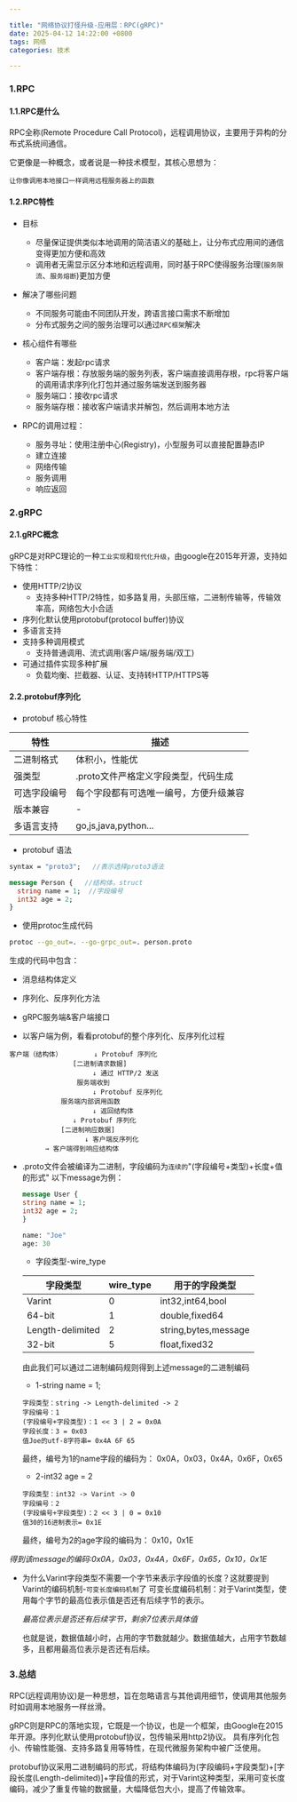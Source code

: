 ```yaml
---

title: "网络协议打怪升级-应用层：RPC(gRPC)"
date: 2025-04-12 14:22:00 +0800
tags: 网络
categories: 技术

---
```


### 1.RPC

#### 1.1.RPC是什么
RPC全称(Remote Procedure Call Protocol)，远程调用协议，主要用于异构的分布式系统间通信。

它更像是一种概念，或者说是一种技术模型，其核心思想为：
```
让你像调用本地接口一样调用远程服务器上的函数
```

#### 1.2.RPC特性

* 目标
  * 尽量保证提供类似本地调用的简洁语义的基础上，让分布式应用间的通信变得更加方便和高效
  * 调用者无需显示区分本地和远程调用，同时基于RPC使得服务治理(`服务限流`、`服务熔断`)更加方便

* 解决了哪些问题
  * 不同服务可能由不同团队开发，跨语言接口需求不断增加
  * 分布式服务之间的服务治理可以通过`RPC框架`解决

* 核心组件有哪些
  * 客户端：发起rpc请求
  * 客户端存根：存放服务端的服务列表，客户端直接调用存根，rpc将客户端的调用请求序列化打包并通过服务端发送到服务器
  * 服务端口：接收rpc请求
  * 服务端存根：接收客户端请求并解包，然后调用本地方法

* RPC的调用过程：
  * 服务寻址：使用注册中心(Registry)，小型服务可以直接配置静态IP
  * 建立连接
  * 网络传输
  * 服务调用
  * 响应返回

### 2.gRPC

#### 2.1.gRPC概念

gRPC是对RPC理论的一种`工业实现`和`现代化升级`，由google在2015年开源，支持如下特性：

* 使用HTTP/2协议
  * 支持多种HTTP/2特性，如多路复用，头部压缩，二进制传输等，传输效率高，网络包大小合适
* 序列化默认使用protobuf(protocol buffer)协议
* 多语言支持
* 支持多种调用模式
  * 支持普通调用、流式调用(客户端/服务端/双工)
* 可通过插件实现多种扩展
  * 负载均衡、拦截器、认证、支持转HTTP/HTTPS等

#### 2.2.protobuf序列化

* protobuf 核心特性

| 特性 | 描述 |
| --- | --- |
| 二进制格式 | 体积小，性能优 |
| 强类型 | .proto文件严格定义字段类型，代码生成 |
| 可选字段编号 | 每个字段都有可选唯一编号，方便升级兼容 |
| 版本兼容 | - |
| 多语言支持 | go,js,java,python... |

* protobuf 语法
```proto
syntax = "proto3";   //表示选择proto3语法

message Person {   //结构体，struct
  string name = 1;  //字段编号
  int32 age = 2;
}


```

* 使用protoc生成代码

```zsh
protoc --go_out=. --go-grpc_out=. person.proto
```
生成的代码中包含：
  * 消息结构体定义
  * 序列化、反序列化方法
  * gRPC服务端&客户端接口

* 以客户端为例，看看protobuf的整个序列化、反序列化过程

```
客户端（结构体）        ↓ Protobuf 序列化
                [二进制请求数据]
                     ↓ 通过 HTTP/2 发送
                 服务端收到
                     ↓ Protobuf 反序列化
             服务端内部调用函数
                     ↓ 返回结构体
                ↓ Protobuf 序列化
             [二进制响应数据]
                   ↓ 客户端反序列化
         → 客户端得到响应结构体
```

* .proto文件会被编译为二进制，字段编码为`连续的`"(字段编号+类型)+长度+值的形式"
以下message为例：

  ```proto
  message User {
  string name = 1;
  int32 age = 2;
  }

  name: "Joe"
  age: 30

  ```

  * 字段类型-wire_type

  | 字段类型 | wire_type | 用于的字段类型 |
  | --- | --- | --- |
  | Varint | 0 | int32,int64,bool |
  | 64-bit | 1 | double,fixed64 |
  | Length-delimited | 2 | string,bytes,message |
  | 32-bit | 5 | float,fixed32 |

  由此我们可以通过二进制编码规则得到上述message的二进制编码

  * 1-string name = 1;

  ```
  字段类型：string -> Length-delimited -> 2
  字段编号：1
  (字段编号+字段类型)：1 << 3 | 2 = 0x0A
  字段长度：3 = 0x03
  值Joe的utf-8字符串= 0x4A 6F 65
  ```
  最终，编号为1的name字段的编码为：
  0x0A，0x03，0x4A，0x6F，0x65

  * 2-int32 age = 2

  ```
  字段类型：int32 -> Varint -> 0
  字段编号：2
  (字段编号+字段类型)：2 << 3 | 0 = 0x10
  值30的16进制表示= 0x1E
  ```
  最终，编号为2的age字段的编码为：
  0x10，0x1E

*得到该message的编码:0x0A，0x03，0x4A，0x6F，0x65，0x10，0x1E*

* 为什么Varint字段类型不需要一个字节来表示字段值的长度？这就要提到Varint的编码机制-`可变长度编码机制`了
  可变长度编码机制：对于Varint类型，使用每个字节的最高位表示值是否还有后续字节的表示。

  *最高位表示是否还有后续字节，剩余7位表示具体值*

  也就是说，数据值越小时，占用的字节数就越少。数据值越大，占用字节数越多，且都用最高位表示是否还有后续。


### 3.总结
RPC(远程调用协议)是一种思想，旨在忽略语言与其他调用细节，使调用其他服务时如调用本地服务一样丝滑。

gRPC则是RPC的落地实现，它既是一个协议，也是一个框架，由Google在2015年开源。序列化默认使用protobuf协议，包传输采用http2协议。
具有序列化包小、传输性能强、支持多路复用等特性，在现代微服务架构中被广泛使用。

protobuf协议采用二进制编码的形式，将结构体编码为(字段编码+字段类型)+[字段长度(Length-delimited)]+字段值的形式，对于Varint这种类型，采用可变长度编码，减少了重复传输的数据量，大幅降低包大小，提高了传输效率。
